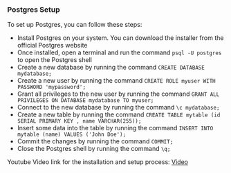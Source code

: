 ### Postgres Setup
To set up Postgres, you can follow these steps:
- Install Postgres on your system. You can download the installer from the official Postgres website
- Once installed, open a terminal and run the command `psql -U postgres` to
open the Postgres shell
- Create a new database by running the command `CREATE DATABASE mydatabase;`
- Create a new user by running the command `CREATE ROLE myuser WITH PASSWORD 'mypassword';`
- Grant all privileges to the new user by running the command `GRANT ALL PRIVILEGES ON DATABASE mydatabase TO myuser;`
- Connect to the new database by running the command `\c mydatabase;`
- Create a new table by running the command `CREATE TABLE mytable (id SERIAL PRIMARY KEY , name VARCHAR(255));`
- Insert some data into the table by running the command `INSERT INTO mytable (name)
VALUES ('John Doe');`
- Commit the changes by running the command `COMMIT;`
- Close the Postgres shell by running the command `\q;`

Youtube Video link for the installation and setup process:
<a href='https://www.youtube.com/watch?v=F99TVfE7daM'>Video</a>